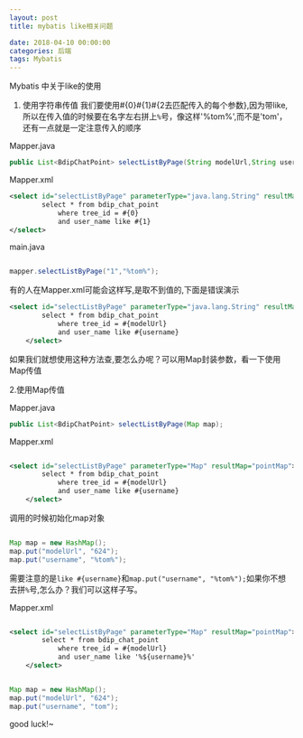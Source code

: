 ```yaml
---
layout: post
title: mybatis like相关问题

date: 2018-04-10 00:00:00
categories: 后端
tags: Mybatis
---
```


Mybatis 中关于like的使用

1. 使用字符串传值
我们要使用#{0}#{1}#{2去匹配传入的每个参数},因为带like,所以在传入值的时候要在名字左右拼上`%`号，像这样'%tom%',而不是'tom'，还有一点就是一定注意传入的顺序

Mapper.java

```java
public List<BdipChatPoint> selectListByPage(String modelUrl,String username);
```

Mapper.xml
```xml
<select id="selectListByPage" parameterType="java.lang.String" resultMap="pointMap">
		select * from bdip_chat_point 
			where tree_id = #{0} 
			and user_name like #{1}
</select>

```

main.java
```java

mapper.selectListByPage("1","%tom%");

```

有的人在Mapper.xml可能会这样写,是取不到值的,下面是错误演示
```xml 
<select id="selectListByPage" parameterType="java.lang.String" resultMap="pointMap">
		select * from bdip_chat_point 
			where tree_id = #{modelUrl} 
			and user_name like #{username}
	</select>
```
如果我们就想使用这种方法查,要怎么办呢？可以用Map封装参数，看一下使用Map传值

2.使用Map传值

Mapper.java

```java
public List<BdipChatPoint> selectListByPage(Map map);

```

Mapper.xml

```xml

<select id="selectListByPage" parameterType="Map" resultMap="pointMap">
		select * from bdip_chat_point 
			where tree_id = #{modelUrl} 
			and user_name like #{username}
	</select>

```

调用的时候初始化map对象

```java

Map map = new HashMap();
map.put("modelUrl", "624");
map.put("username", "%tom%");

```

需要注意的是`like #{username}`和`map.put("username", "%tom%");`如果你不想去拼`%`号,怎么办？我们可以这样子写。

Mapper.xml

```xml

<select id="selectListByPage" parameterType="Map" resultMap="pointMap">
		select * from bdip_chat_point 
			where tree_id = #{modelUrl} 
			and user_name like '%${username}%'
	</select>

```

```java

Map map = new HashMap();
map.put("modelUrl", "624");
map.put("username", "tom");

```

good luck!~





